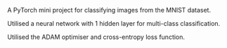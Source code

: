 A PyTorch mini project for classifying images from the MNIST dataset.

Utilised a neural network with 1 hidden layer for multi-class classification.

Utilised the ADAM optimiser and cross-entropy loss function.

